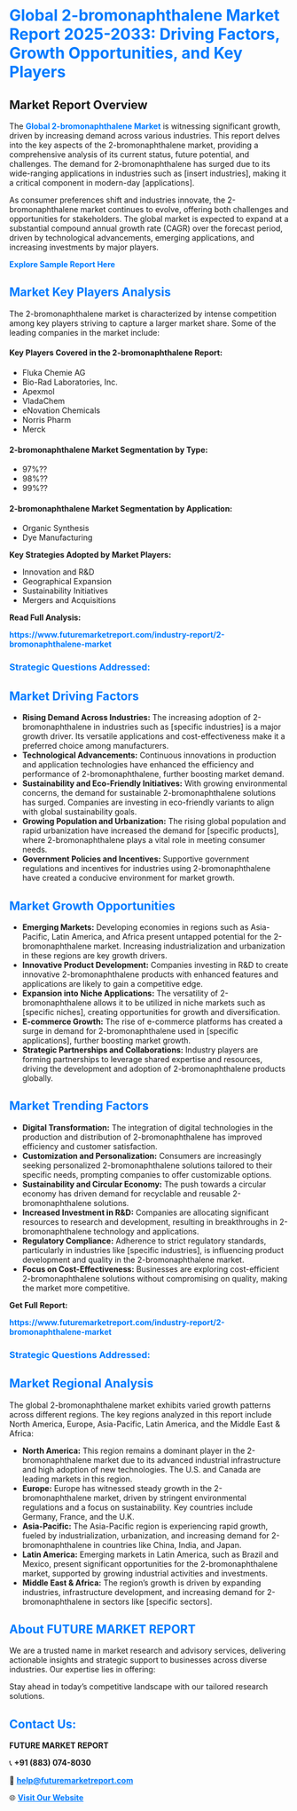 <h1 style="color: #007BFF;">Global 2-bromonaphthalene Market Report 2025-2033: Driving Factors, Growth Opportunities, and Key Players</h1>

<section id="overview">
<h2>Market Report Overview</h2>
<p>The <a href="https://www.futuremarketreport.com/industry-report/2-bromonaphthalene-market" style="color: #007BFF; text-decoration: none;"><strong>Global 2-bromonaphthalene Market</strong></a> is witnessing significant growth, driven by increasing demand across various industries. This report delves into the key aspects of the 2-bromonaphthalene market, providing a comprehensive analysis of its current status, future potential, and challenges. The demand for 2-bromonaphthalene has surged due to its wide-ranging applications in industries such as [insert industries], making it a critical component in modern-day [applications].</p>
<p>As consumer preferences shift and industries innovate, the 2-bromonaphthalene market continues to evolve, offering both challenges and opportunities for stakeholders. The global market is expected to expand at a substantial compound annual growth rate (CAGR) over the forecast period, driven by technological advancements, emerging applications, and increasing investments by major players.</p>
</section>

<section id="overview">
<p><a href="https://www.futuremarketreport.com/request-sample/reportId=50266" style="color: #007BFF; text-decoration: none;"><strong>Explore Sample Report Here</strong></a></p>
</section>

<section id="key-players">
<h2 style="color: #007BFF;">Market Key Players Analysis</h2>
<p>The 2-bromonaphthalene market is characterized by intense competition among key players striving to capture a larger market share. Some of the leading companies in the market include:</p>
<h4>Key Players Covered in the 2-bromonaphthalene Report:</h4>
<ul><li>Fluka Chemie AG</li><li>Bio-Rad Laboratories, Inc.</li><li>Apexmol</li><li>VladaChem</li><li>eNovation Chemicals</li><li>Norris Pharm</li><li>Merck</li></ul>
<h4>2-bromonaphthalene Market Segmentation by Type:</h4>
<ul><li>97%??</li><li>98%??</li><li>99%??</li></ul>

<h4>2-bromonaphthalene Market Segmentation by Application:</h4>
<ul><li>Organic Synthesis</li><li>Dye Manufacturing</li></ul>
<p><strong>Key Strategies Adopted by Market Players:</strong></p>
<ul>
<li>Innovation and R&D</li>
<li>Geographical Expansion</li>
<li>Sustainability Initiatives</li>
<li>Mergers and Acquisitions</li>
</ul>
</section>

<section>
<p><strong>Read Full Analysis: </strong></p><a href="https://www.futuremarketreport.com/industry-report/2-bromonaphthalene-market" style="color: #007BFF; text-decoration: none;"><strong>https://www.futuremarketreport.com/industry-report/2-bromonaphthalene-market</strong></a>
<h3 style="color: #007BFF;">Strategic Questions Addressed:</h3>
</section>

<section id="driving-factors">
<h2 style="color: #007BFF;">Market Driving Factors</h2>
<ul>
<li><strong>Rising Demand Across Industries:</strong> The increasing adoption of 2-bromonaphthalene in industries such as [specific industries] is a major growth driver. Its versatile applications and cost-effectiveness make it a preferred choice among manufacturers.</li>
<li><strong>Technological Advancements:</strong> Continuous innovations in production and application technologies have enhanced the efficiency and performance of 2-bromonaphthalene, further boosting market demand.</li>
<li><strong>Sustainability and Eco-Friendly Initiatives:</strong> With growing environmental concerns, the demand for sustainable 2-bromonaphthalene solutions has surged. Companies are investing in eco-friendly variants to align with global sustainability goals.</li>
<li><strong>Growing Population and Urbanization:</strong> The rising global population and rapid urbanization have increased the demand for [specific products], where 2-bromonaphthalene plays a vital role in meeting consumer needs.</li>
<li><strong>Government Policies and Incentives:</strong> Supportive government regulations and incentives for industries using 2-bromonaphthalene have created a conducive environment for market growth.</li>
</ul>
</section>

<section id="growth-opportunities">
<h2 style="color: #007BFF;">Market Growth Opportunities</h2>
<ul>
<li><strong>Emerging Markets:</strong> Developing economies in regions such as Asia-Pacific, Latin America, and Africa present untapped potential for the 2-bromonaphthalene market. Increasing industrialization and urbanization in these regions are key growth drivers.</li>
<li><strong>Innovative Product Development:</strong> Companies investing in R&D to create innovative 2-bromonaphthalene products with enhanced features and applications are likely to gain a competitive edge.</li>
<li><strong>Expansion into Niche Applications:</strong> The versatility of 2-bromonaphthalene allows it to be utilized in niche markets such as [specific niches], creating opportunities for growth and diversification.</li>
<li><strong>E-commerce Growth:</strong> The rise of e-commerce platforms has created a surge in demand for 2-bromonaphthalene used in [specific applications], further boosting market growth.</li>
<li><strong>Strategic Partnerships and Collaborations:</strong> Industry players are forming partnerships to leverage shared expertise and resources, driving the development and adoption of 2-bromonaphthalene products globally.</li>
</ul>
</section>

<section id="trending-factors">
<h2 style="color: #007BFF;">Market Trending Factors</h2>
<ul>
<li><strong>Digital Transformation:</strong> The integration of digital technologies in the production and distribution of 2-bromonaphthalene has improved efficiency and customer satisfaction.</li>
<li><strong>Customization and Personalization:</strong> Consumers are increasingly seeking personalized 2-bromonaphthalene solutions tailored to their specific needs, prompting companies to offer customizable options.</li>
<li><strong>Sustainability and Circular Economy:</strong> The push towards a circular economy has driven demand for recyclable and reusable 2-bromonaphthalene solutions.</li>
<li><strong>Increased Investment in R&D:</strong> Companies are allocating significant resources to research and development, resulting in breakthroughs in 2-bromonaphthalene technology and applications.</li>
<li><strong>Regulatory Compliance:</strong> Adherence to strict regulatory standards, particularly in industries like [specific industries], is influencing product development and quality in the 2-bromonaphthalene market.</li>
<li><strong>Focus on Cost-Effectiveness:</strong> Businesses are exploring cost-efficient 2-bromonaphthalene solutions without compromising on quality, making the market more competitive.</li>
</ul>
</section>

<section>
<p><strong>Get Full Report: </strong></p><a href="https://www.futuremarketreport.com/industry-report/2-bromonaphthalene-market" style="color: #007BFF; text-decoration: none;"><strong>https://www.futuremarketreport.com/industry-report/2-bromonaphthalene-market</strong></a>
<h3 style="color: #007BFF;">Strategic Questions Addressed:</h3>
</section>


<section id="regional-analysis">
<h2 style="color: #007BFF;">Market Regional Analysis</h2>
<p>The global 2-bromonaphthalene market exhibits varied growth patterns across different regions. The key regions analyzed in this report include North America, Europe, Asia-Pacific, Latin America, and the Middle East & Africa:</p>
<ul>
<li><strong>North America:</strong> This region remains a dominant player in the 2-bromonaphthalene market due to its advanced industrial infrastructure and high adoption of new technologies. The U.S. and Canada are leading markets in this region.</li>
<li><strong>Europe:</strong> Europe has witnessed steady growth in the 2-bromonaphthalene market, driven by stringent environmental regulations and a focus on sustainability. Key countries include Germany, France, and the U.K.</li>
<li><strong>Asia-Pacific:</strong> The Asia-Pacific region is experiencing rapid growth, fueled by industrialization, urbanization, and increasing demand for 2-bromonaphthalene in countries like China, India, and Japan.</li>
<li><strong>Latin America:</strong> Emerging markets in Latin America, such as Brazil and Mexico, present significant opportunities for the 2-bromonaphthalene market, supported by growing industrial activities and investments.</li>
<li><strong>Middle East & Africa:</strong> The region’s growth is driven by expanding industries, infrastructure development, and increasing demand for 2-bromonaphthalene in sectors like [specific sectors].</li>
</ul>
</section>

<footer>
<h2 style="color: #007BFF;">About FUTURE MARKET REPORT</h2>
<p>We are a trusted name in market research and advisory services, delivering actionable insights and strategic support to businesses across diverse industries. Our expertise lies in offering:</p>

<p>Stay ahead in today’s competitive landscape with our tailored research solutions.</p>

<h2 style="color: #007BFF;">Contact Us:</h2>
<p><strong>FUTURE MARKET REPORT</strong></p>
<p>📞 <strong>+91 (883) 074-8030</strong></p>
<p>📧 <strong><a href="mailto:help@futuremarketreport.com" style="color: #007BFF;">help@futuremarketreport.com</a></strong></p>
<p>🌐 <strong><a href="https://www.futuremarketreport.com/" style="color: #007BFF;">Visit Our Website</a></strong></p>
</footer>